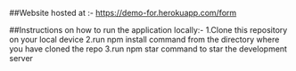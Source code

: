 ##Website hosted at :- 
https://demo-for.herokuapp.com/form

##Instructions on how to run the application locally:-
1.Clone this repository on your local device
2.run npm install command from the directory where you have cloned the repo
3.run npm star command to star the development server
